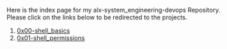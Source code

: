 Here is the index page for my alx-system_engineering-devops Repository. Please click on the links below to be redirected to the projects.
1.	[0x00-shell_basics](https://github.com/seyiadekoya/alx-system_engineering-devops/tree/master/0x00-shell_basics)
2.	[0x01-shell_permissions](https://github.com/seyiadekoya/alx-system_engineering-devops/tree/master/0x01-shell_permissions)
